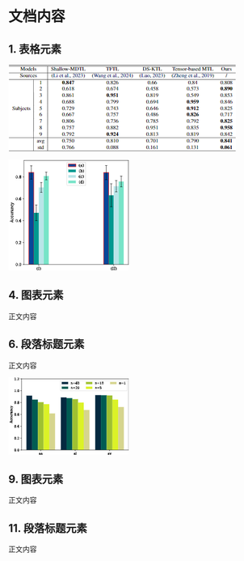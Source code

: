 # 文档内容

## 1. 表格元素

![表格](images/table_2.png)

![图表](images/chart_3.png)

## 4. 图表元素

正文内容

## 6. 段落标题元素

正文内容

![图表](images/chart_8.png)

## 9. 图表元素

正文内容

## 11. 段落标题元素

正文内容

